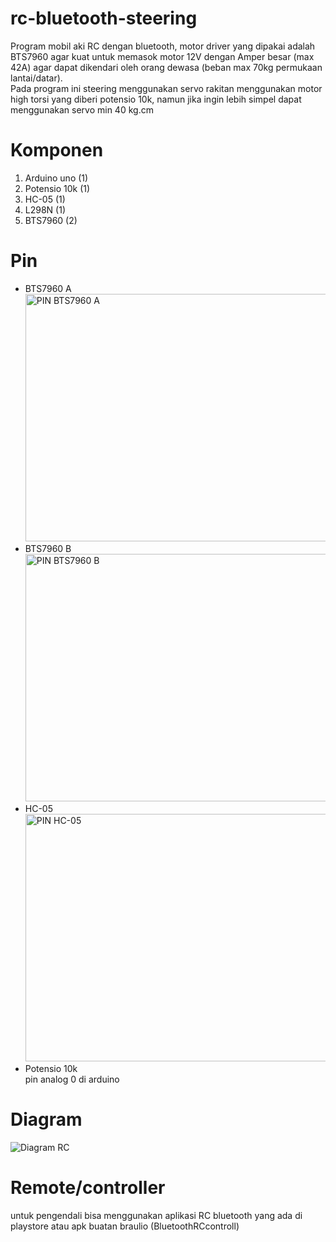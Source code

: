 # rc-bluetooth-steering
Program mobil aki RC dengan bluetooth, motor driver yang dipakai adalah BTS7960 agar kuat untuk memasok motor 12V dengan Amper besar (max 42A) agar dapat dikendari oleh orang dewasa (beban max 70kg permukaan lantai/datar). <br>
Pada program ini steering menggunakan servo rakitan menggunakan motor high torsi yang diberi potensio 10k, namun jika ingin lebih simpel dapat menggunakan servo min 40 kg.cm


# Komponen 
<ol>
  <li>Arduino uno (1)</li>
  <li>Potensio 10k (1)</li>
  <li>HC-05 (1)</li>
  <li>L298N (1)</li>
  <li>BTS7960 (2)</li>
</ol>

# Pin 
<ul>
  <li>BTS7960 A <br> <img width="486" height="396" alt="PIN BTS7960 A" src="https://github.com/user-attachments/assets/19bbc715-6fe2-44ba-8638-117edeca3aa8" /></li>
  <li>BTS7960 B <br> <img width="486" height="396" alt="PIN BTS7960 B" src="https://github.com/user-attachments/assets/435b2179-3553-40fa-83f3-76595e89e16b" /></li>
  <li>HC-05 <br> <img width="486" height="396" alt="PIN HC-05" src="https://github.com/user-attachments/assets/abdad4a6-02d6-444c-a561-5c4e198f13b8" /></li>
  <li>Potensio 10k <br> pin analog 0 di arduino</li>
</ul>

# Diagram
![Diagram RC](https://github.com/user-attachments/assets/9c1333ae-364d-44d6-8e06-1064e32826ea)

# Remote/controller
untuk pengendali bisa menggunakan aplikasi RC bluetooth yang ada di playstore atau apk buatan braulio (BluetoothRCcontroll) 

